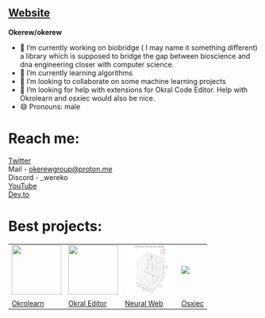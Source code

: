 ## [Website](https://okral.glitch.me)

**Okerew/okerew**

- 🔭 I’m currently working on biobridge ( I may name it something different) a library which is supposed to bridge the gap between bioscience and dna engineering closer with computer science.
- 🌱 I’m currently learning algorithms
- 👯 I’m looking to collaborate on some machine learning projects
- 🤔 I’m looking for help with extensions for Okral Code Editor. Help with Okrolearn and osxiec would also be nice.
- 😄 Pronouns: male

# Reach me:
[Twitter](https://x.com/OkerewWar)  
Mail - okerewgroup@proton.me  
Discord - \_wereko  
[YouTube](https://yt3.ggpht.com/LwiO5e5u-6oULiQO9SklMB4XyIcj1COZ05O0TqTm4j03d-sLBCUXGnB3JbjtUUhb3jaZY3_XnjE=s160-c-k-c0x00ffffff-no-rj)
<br>
[Dev.to](https://dev.to/okerew)

# Best projects:
<table>
  <tr>
    <td><img src="https://github.com/Okerew/okerew/assets/93822247/4ccbde74-cbc9-474c-af14-398f8835119a" width="100px" height="100px"></td>
    <td><img src="https://github.com/Okerew/okerew/assets/93822247/e5b17f57-d030-4466-8760-0d504e427aa0" width="100px" height="100px"></td>
    <td><img src="https://github.com/Okerew/Neural-Web/raw/main/neuron_connections_3d.png" width="100px" height="100px"></td>
    <td><img src="https://github.com/user-attachments/assets/d45e77d8-9532-482f-b4f6-874a301f4916" witdh="100px" height="100px"></td>
  </tr>
  <tr>
    <td><a href="https://github.com/Okerew/okrolearn">Okrolearn</a></td>
    <td><a href="https://github.com/Okerew/okraleditor">Okral Editor</a></td>
    <td><a href="https://github.com/Okerew/Neural-Web">Neural Web</a></td>
    <td><a href="https://github.com/Okerew/osxiec">Osxiec</a></td>
  </tr>
</table>
